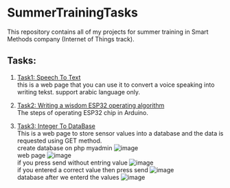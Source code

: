 # SummerTrainingTasks
This repository contains all of my projects for summer training in Smart Methods company (Internet of Things track).
## Tasks:
1. [Task1: Speech To Text](#Task)
<br>this is a web page that you can use it to convert a voice speaking into writing tekst. support arabic language only.

2. [Task2: Writing a wisdom ESP32 operating algorithm](#Task2)
<br>The steps of operating ESP32 chip in Arduino.

3. [Task3: Integer To DataBase](#Task3)
<br>This is a web page to store sensor values into a database and the data is requested using GET method.
<br> create database on php myadmin
![image](https://user-images.githubusercontent.com/73361811/183733885-c08be929-5564-4b0c-85e0-29f354637fdc.png)
<br> web page 
![image](https://user-images.githubusercontent.com/73361811/183734173-fd6d8b30-8ad3-424d-ae0b-7fde7203b86c.png)
<br> if you press send without entring value
![image](https://user-images.githubusercontent.com/73361811/183734335-613903d4-f8ed-4a60-9134-68cd75d6c3b2.png)
<br> if you entered a correct value then press send 
![image](https://user-images.githubusercontent.com/73361811/183734676-e2f844a7-0273-41a4-92f3-fa5e14071546.png)
<br> database after we enterd the values
![image](https://user-images.githubusercontent.com/73361811/183734981-28f7c8da-15fb-4a64-9c08-5276404d331c.png)
